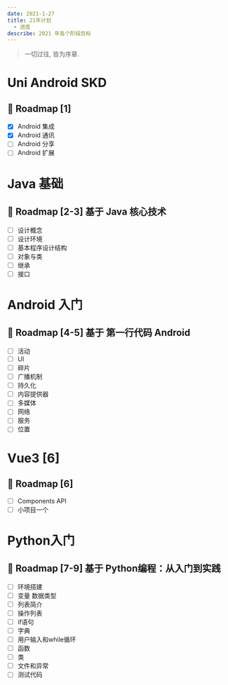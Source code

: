 ```yaml
---
date: 2021-1-27
title: 21年计划
  - 进度
describe: 2021 年各个阶段目标
---
```


> 一切过往, 皆为序章.

# Uni Android SKD
## 🎯 Roadmap [1]
  - [x] Android 集成
  - [x] Android 通讯
  - [ ] Android 分享
  - [ ] Android 扩展

# Java 基础
## 🎯 Roadmap [2-3] 基于 Java 核心技术
 - [ ] 设计概念
 - [ ] 设计环境
 - [ ] 基本程序设计结构
 - [ ] 对象与类
 - [ ] 继承
 - [ ] 接口

# Android 入门
## 🎯 Roadmap [4-5] 基于 第一行代码 Android
 - [ ] 活动
 - [ ] UI
 - [ ] 碎片
 - [ ] 广播机制
 - [ ] 持久化
 - [ ] 内容提供器
 - [ ] 多媒体
 - [ ] 网络
 - [ ] 服务
 - [ ] 位置

# Vue3 [6]
## 🎯 Roadmap [6]
 - [ ] Components API
 - [ ] 小项目一个

# Python入门
## 🎯 Roadmap [7-9] 基于 Python编程：从入门到实践
 - [ ] 环境搭建
 - [ ] 变量 数据类型
 - [ ] 列表简介
 - [ ] 操作列表
 - [ ] if语句
 - [ ] 字典
 - [ ] 用户输入和while循环
 - [ ] 函数
 - [ ] 类
 - [ ] 文件和异常
 - [ ] 测试代码

<Comment/>
